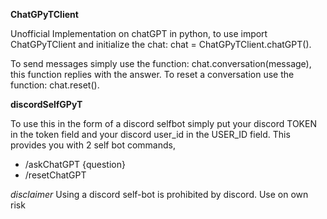 **ChatGPyTClient**

Unofficial Implementation on chatGPT in python, to use import ChatGPyTClient and initialize the chat: chat = ChatGPyTClient.chatGPT().

To send messages simply use the function: chat.conversation(message), this function replies with the answer.
To reset a conversation use the function: chat.reset().



**discordSelfGPyT**

To use this in the form of a discord selfbot simply put your discord TOKEN in the token field and your discord user_id in the USER_ID field. 
This provides you with 2 self bot commands, 

- /askChatGPT {question}
- /resetChatGPT

_disclaimer_
Using a discord self-bot is prohibited by discord. Use on own risk
